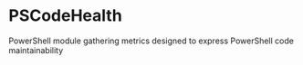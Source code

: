 # PSCodeHealth
PowerShell module gathering metrics designed to express PowerShell code maintainability
